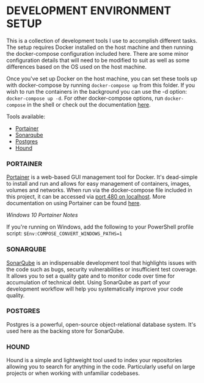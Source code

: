 # DEVELOPMENT ENVIRONMENT SETUP

This is a collection of development tools I use to accomplish different tasks. The setup requires Docker installed on the host machine and then running the docker-compose configuration included here. There are some minor configuration details that will need to be modified to suit as well as some differences based on the OS used on the host machine.

Once you've set up Docker on the host machine, you can set these tools up with docker-compose by running `docker-compose up` from this folder. If you wish to run the containers in the background you can use the -d option: `docker-compose up -d`. For other docker-compose options, run `docker-compose` in the shell or check out the documentation [here](https://docs.docker.com/compose/reference/up/).

Tools available:

* [Portainer](#portainer)
* [Sonarqube](#sonarqube)
* [Postgres](#postgres)
* [Hound](#hound)

### PORTAINER

[Portainer](https://portainer.io/) is a web-based GUI management tool for Docker. It's dead-simple to install and run and allows for easy management of containers, images, volumes and networks. When run via the docker-compose file included in this project, it can be accessed via [port 480 on localhost](http://localhost:480). More documentation on using Portainer can be found [here](https://portainer.readthedocs.io/en/stable/).

_Windows 10 Portainer Notes_

If you're running on Windows, add the following to your PowerShell profile script: `$Env:COMPOSE_CONVERT_WINDOWS_PATHS=1`

### SONARQUBE

[SonarQube](https://www.sonarqube.org/) is an indispensable development tool that highlights issues with the code such as bugs, security vulnerabilities or insufficient test coverage. It allows you to set a quality gate and to monitor code over time for accumulation of technical debt. Using SonarQube as part of your development workflow will help you systematically improve your code quality.

### POSTGRES

Postgres is a powerful, open-source object-relational database system. It's used here as the backing store for SonarQube.

### HOUND

Hound is a simple and lightweight tool used to index your repositories allowing you to search for anything in the code. Particularly useful on large projects or when working with unfamiliar codebases.